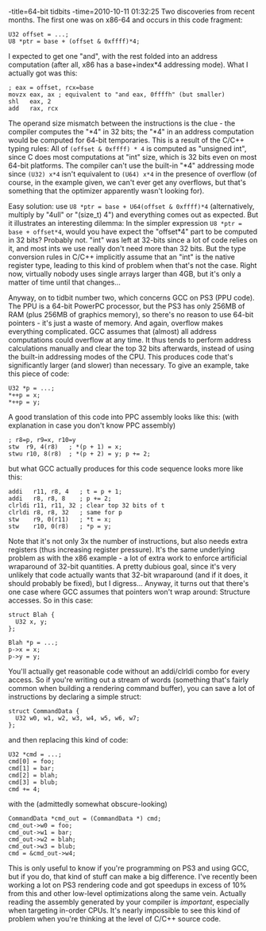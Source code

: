 -title=64-bit tidbits
-time=2010-10-11 01:32:25
Two discoveries from recent months. The first one was on x86\-64 and occurs in this code fragment:

```
U32 offset = ...;
U8 *ptr = base + (offset & 0xffff)*4;
```

I expected to get one "and", with the rest folded into an address computation \(after all, x86 has a base\+index\*4 addressing mode\). What I actually got was this:

```
; eax = offset, rcx=base
movzx eax, ax ; equivalent to "and eax, 0ffffh" (but smaller)
shl   eax, 2
add   rax, rcx
```

The operand size mismatch between the instructions is the clue \- the compiler computes the "\*4" in 32 bits; the "\*4" in an address computation would be computed for 64\-bit temporaries. This is a result of the C/C\+\+ typing rules: All of `(offset & 0xffff) * 4` is computed as "unsigned int", since C does most computations at "int" size, which is 32 bits even on most 64\-bit platforms. The compiler can't use the built\-in "\*4" addressing mode since `(U32) x*4` isn't equivalent to `(U64) x*4` in the presence of overflow \(of course, in the example given, we can't ever get any overflows, but that's something that the optimizer apparently wasn't looking for\).

Easy solution: use `U8 *ptr = base + U64(offset & 0xffff)*4` \(alternatively, multiply by "4ull" or "\(size\_t\) 4"\) and everything comes out as expected. But it illustrates an interesting dilemma: In the simpler expression `U8 *ptr = base + offset*4`, would you have expect the "offset\*4" part to be computed in 32 bits? Probably not. "int" was left at 32\-bits since a lot of code relies on it, and most ints we use really don't need more than 32 bits. But the type conversion rules in C/C\+\+ implicitly assume that an "int" is the native register type, leading to this kind of problem when that's not the case. Right now, virtually nobody uses single arrays larger than 4GB, but it's only a matter of time until that changes...

Anyway, on to tidbit number two, which concerns GCC on PS3 \(PPU code\). The PPU is a 64\-bit PowerPC processor, but the PS3 has only 256MB of RAM \(plus 256MB of graphics memory\), so there's no reason to use 64\-bit pointers \- it's just a waste of memory. And again, overflow makes everything complicated. GCC assumes that \(almost\) all address computations could overflow at any time. It thus tends to perform address calculations manually and clear the top 32 bits afterwards, instead of using the built\-in addressing modes of the CPU. This produces code that's significantly larger \(and slower\) than necessary. To give an example, take this piece of code:

```
U32 *p = ...;
*++p = x;
*++p = y;
```

A good translation of this code into PPC assembly looks like this: \(with explanation in case you don't know PPC assembly\)

```
; r8=p, r9=x, r10=y
stw  r9, 4(r8)   ; *(p + 1) = x;
stwu r10, 8(r8)  ; *(p + 2) = y; p += 2;
```

but what GCC actually produces for this code sequence looks more like this:

```
addi   r11, r8, 4   ; t = p + 1;
addi   r8, r8, 8    ; p += 2;
clrldi r11, r11, 32 ; clear top 32 bits of t
clrldi r8, r8, 32   ; same for p
stw    r9, 0(r11)   ; *t = x;
stw    r10, 0(r8)   ; *p = y;
```

Note that it's not only 3x the number of instructions, but also needs extra registers \(thus increasing register pressure\). It's the same underlying problem as with the x86 example \- a lot of extra work to enforce artificial wraparound of 32\-bit quantities. A pretty dubious goal, since it's very unlikely that code actually wants that 32\-bit wraparound \(and if it does, it should probably be fixed\), but I digress... Anyway, it turns out that there's one case where GCC assumes that pointers won't wrap around: Structure accesses. So in this case:

```
struct Blah {
  U32 x, y;
};

Blah *p = ...;
p->x = x;
p->y = y;
```

You'll actually get reasonable code without an addi/clrldi combo for every access. So if you're writing out a stream of words \(something that's fairly common when building a rendering command buffer\), you can save a lot of instructions by declaring a simple struct:

```
struct CommandData {
  U32 w0, w1, w2, w3, w4, w5, w6, w7;
};
```

and then replacing this kind of code:

```
U32 *cmd = ...;
cmd[0] = foo;
cmd[1] = bar;
cmd[2] = blah;
cmd[3] = blub;
cmd += 4;
```

with the \(admittedly somewhat obscure\-looking\)

```
CommandData *cmd_out = (CommandData *) cmd;
cmd_out->w0 = foo;
cmd_out->w1 = bar;
cmd_out->w2 = blah;
cmd_out->w3 = blub;
cmd = &cmd_out->w4;
```

This is only useful to know if you're programming on PS3 and using GCC, but if you do, that kind of stuff can make a big difference. I've recently been working a lot on PS3 rendering code and got speedups in excess of 10% from this and other low\-level optimizations along the same vein. Actually reading the assembly generated by your compiler is *important*, especially when targeting in\-order CPUs. It's nearly impossible to see this kind of problem when you're thinking at the level of C/C\+\+ source code.